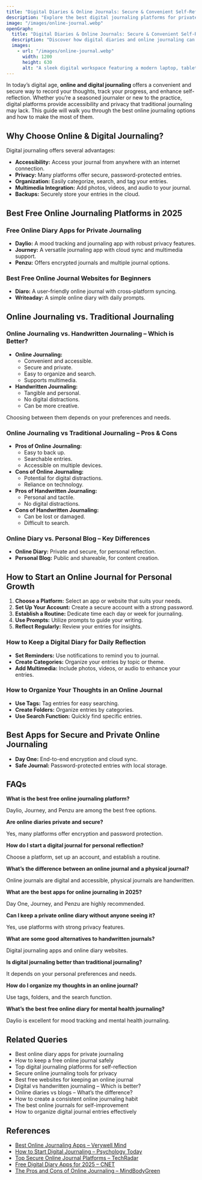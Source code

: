 ```yaml
---
title: "Digital Diaries & Online Journals: Secure & Convenient Self-Reflection"
description: "Explore the best digital journaling platforms for private, secure, and convenient self-reflection. Compare top apps like Day One, Journey, and Penzu to find the perfect online diary for your needs."
image: "/images/online-journal.webp"
openGraph:
  title: "Digital Diaries & Online Journals: Secure & Convenient Self-Reflection"
  description: "Discover how digital diaries and online journaling can enhance self-reflection with accessibility, privacy, and multimedia integration. Learn the pros and cons of online vs. traditional journaling."
  images:
    - url: "/images/online-journal.webp"
      width: 1200
      height: 630
      alt: "A sleek digital workspace featuring a modern laptop, tablet, and smartphone displaying an open journaling app, surrounded by cozy lighting."  
---
```


In today’s digital age, **online and digital journaling** offers a convenient and secure way to record your thoughts, track your progress, and enhance self-reflection. Whether you’re a seasoned journaler or new to the practice, digital platforms provide accessibility and privacy that traditional journaling may lack. This guide will walk you through the best online journaling options and how to make the most of them.

## Why Choose Online & Digital Journaling?

Digital journaling offers several advantages:

* **Accessibility:** Access your journal from anywhere with an internet connection.
* **Privacy:** Many platforms offer secure, password-protected entries.
* **Organization:** Easily categorize, search, and tag your entries.
* **Multimedia Integration:** Add photos, videos, and audio to your journal.
* **Backups:** Securely store your entries in the cloud.

## Best Free Online Journaling Platforms in 2025

### Free Online Diary Apps for Private Journaling

* **Daylio:** A mood tracking and journaling app with robust privacy features.
* **Journey:** A versatile journaling app with cloud sync and multimedia support.
* **Penzu:** Offers encrypted journals and multiple journal options.

### Best Free Online Journal Websites for Beginners

* **Diaro:** A user-friendly online journal with cross-platform syncing.
* **Writeaday:** A simple online diary with daily prompts.

## Online Journaling vs. Traditional Journaling

### Online Journaling vs. Handwritten Journaling – Which is Better?

* **Online Journaling:**
    * Convenient and accessible.
    * Secure and private.
    * Easy to organize and search.
    * Supports multimedia.
* **Handwritten Journaling:**
    * Tangible and personal.
    * No digital distractions.
    * Can be more creative.

Choosing between them depends on your preferences and needs.

### Online Journaling vs Traditional Journaling – Pros & Cons

* **Pros of Online Journaling:**
    * Easy to back up.
    * Searchable entries.
    * Accessible on multiple devices.
* **Cons of Online Journaling:**
    * Potential for digital distractions.
    * Reliance on technology.
* **Pros of Handwritten Journaling:**
    * Personal and tactile.
    * No digital distractions.
* **Cons of Handwritten Journaling:**
    * Can be lost or damaged.
    * Difficult to search.

### Online Diary vs. Personal Blog – Key Differences

* **Online Diary:** Private and secure, for personal reflection.
* **Personal Blog:** Public and shareable, for content creation.

## How to Start an Online Journal for Personal Growth

1.  **Choose a Platform:** Select an app or website that suits your needs.
2.  **Set Up Your Account:** Create a secure account with a strong password.
3.  **Establish a Routine:** Dedicate time each day or week for journaling.
4.  **Use Prompts:** Utilize prompts to guide your writing.
5.  **Reflect Regularly:** Review your entries for insights.

### How to Keep a Digital Diary for Daily Reflection

* **Set Reminders:** Use notifications to remind you to journal.
* **Create Categories:** Organize your entries by topic or theme.
* **Add Multimedia:** Include photos, videos, or audio to enhance your entries.

### How to Organize Your Thoughts in an Online Journal

* **Use Tags:** Tag entries for easy searching.
* **Create Folders:** Organize entries by categories.
* **Use Search Function:** Quickly find specific entries.

## Best Apps for Secure and Private Online Journaling

* **Day One:** End-to-end encryption and cloud sync.
* **Safe Journal:** Password-protected entries with local storage.

## FAQs

**What is the best free online journaling platform?**

Daylio, Journey, and Penzu are among the best free options.

**Are online diaries private and secure?**

Yes, many platforms offer encryption and password protection.

**How do I start a digital journal for personal reflection?**

Choose a platform, set up an account, and establish a routine.

**What’s the difference between an online journal and a physical journal?**

Online journals are digital and accessible, physical journals are handwritten.

**What are the best apps for online journaling in 2025?**

Day One, Journey, and Penzu are highly recommended.

**Can I keep a private online diary without anyone seeing it?**

Yes, use platforms with strong privacy features.

**What are some good alternatives to handwritten journals?**

Digital journaling apps and online diary websites.

**Is digital journaling better than traditional journaling?**

It depends on your personal preferences and needs.

**How do I organize my thoughts in an online journal?**

Use tags, folders, and the search function.

**What’s the best free online diary for mental health journaling?**

Daylio is excellent for mood tracking and mental health journaling.

## Related Queries

* Best online diary apps for private journaling
* How to keep a free online journal safely
* Top digital journaling platforms for self-reflection
* Secure online journaling tools for privacy
* Best free websites for keeping an online journal
* Digital vs handwritten journaling – Which is better?
* Online diaries vs blogs – What’s the difference?
* How to create a consistent online journaling habit
* The best online journals for self-improvement
* How to organize digital journal entries effectively

## References

* [Best Online Journaling Apps – Verywell Mind](https://www.verywellmind.com/best-mental-health-journals-5190977)
* [How to Start Digital Journaling – Psychology Today](https://www.psychologytoday.com/us/blog/prescriptions-life/202103/the-mental-health-benefits-journaling)
* [Top Secure Online Journal Platforms – TechRadar](https://www.google.com/search?q=https://www.techradar.com/best/best-secure-cloud-storage)
* [Free Digital Diary Apps for 2025 – CNET](https://www.google.com/search?q=https://www.cnet.com/tech/services-and-software/best-journal-apps/)
* [The Pros and Cons of Online Journaling – MindBodyGreen](https://www.google.com/search?q=https://www.mindbodygreen.com/articles/online-journaling-benefits-drawbacks)